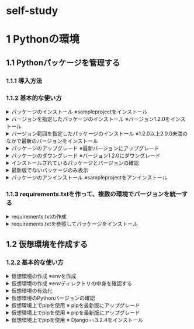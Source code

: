 # self-study
# 1 Pythonの環境
## 1.1 Pythonパッケージを管理する
### 1.1.1 導入方法
### 1.1.2 基本的な使い方
<details><summary>
パッケージのインストール
※sampleprojectをインストール  
</summary><div>
pip install sampleproject
</div></details>

<details><summary>
バージョンを指定したパッケージのインストール
※バージョン1.2.0をインストール
</summary><div>
pip install sampleproject==1.2.0
</div></details>

<details><summary>
バージョン範囲を指定したパッケージのインストール
※1.2.0以上2.0.0未満のなかで最新のバージョンをインストール
</summary><div>
pip install "sampleproject>=1.2.0<2.0.0
</div></details>

<details><summary>
パッケージのアップグレード
※最新バージョンにアップグレード
</summary><div>
pip install --upgrade sampleproject
</div></details>

<details><summary>
パッケージのダウングレード
※バージョン1.2.0にダウングレード
</summary><div>
pip install --upgrade sampleproject==1.2.0
</div></details>

<details><summary>
インストールされているパッケージとバージョンの確認
</summary><div>
pip list
</div></details>

<details><summary>
最新版でないパッケージのみ表示
</summary><div>
pip list --outdated
</div></details>

<details><summary>
パッケージのアンインストール
※sampleprojectをアンインストール
</summary><div>
pip uninstall sampleproject
</div></details>

### 1.1.3 requirements.txtを作って、複数の環境でバージョンを統一する
<details><summary>
requirements.txtの作成
</summary><div>
pip freeze > requirements.txt
</div></details>

<details><summary>
requirements.txtを参照してパッケージをインストール
</summary><div>
pip install -r requirements.txt
</div></details>

## 1.2 仮想環境を作成する
### 1.2.2 基本的な使い方
<details><summary>
仮想環境の作成
※envを作成
</summary><div>
python -m venv .env
</div></details>

<details><summary>
仮想環境の作成
※envディレクトリの中身を確認する
</summary><div>
ls -l .env
</div></details>

<details><summary>
仮想環境の有効化
</summary><div>
.env\Scripts\Activate.ps1
</div></details>

<details><summary>
仮想環境のPythonバージョンの確認
</summary><div>
python -V
</div></details>

<details><summary>
仮想環境上でpipを使用
※ pipを最新版にアップグレード
</summary><div>
pip install --upgrade pip
</div></details>

<details><summary>
仮想環境上でpipを使用
※ pipを最新版にアップグレード
</summary><div>
pip install --upgrade pip
</div></details>

<details><summary>
仮想環境上でpipを使用
※ Django==3.2.4をインストール
</summary><div>
pip install Django==3.2.4

</div></details>
